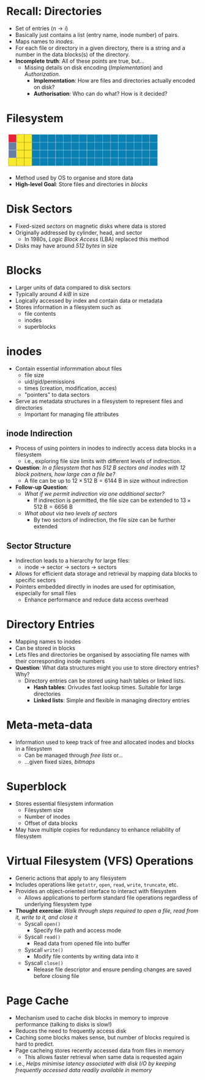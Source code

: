 # Recall: Directories
- Set of entries $(n \to i)$
- Basically just contains a list (entry name, inode number) of pairs.
- Maps names to *inodes*.
- For each file or directory in a given directory, there is a string and a number in the data blocks(s) of the directory.
- **Incomplete truth**: All of these points are true, but...
	- Missing details on disk encoding (*Implementation*) and *Authorization*.
		- **Implementation**: How are files and directories actually encoded on disk?
		- **Authorisation**: Who can do what? How is it decided?

# Filesystem
<img src="_resources/2fd8cefdf1ab4751988b024adbe9f336.png" width="400"/>

- Method used by OS to organise and store data
- **High-level Goal**: Store files and directories in *blocks*

# Disk Sectors
- Fixed-sized *sectors* on magnetic disks where data is stored
- Originally addressed by cylinder, head, and sector
	- In 1980s, *Logic Block Access* (LBA) replaced this method
- Disks may have around *512 bytes* in size

# Blocks
- Larger units of data compared to disk sectors
- Typically around *4 kiB* in size
- Logically accessed by index and contain data or metadata
- Stores information in a filesystem such as
	- file contents
	- inodes
	- superblocks

# inodes
- Contain essential informmation about files
	- file size
	- uid/gid/permissions
	- times (creation, modification, acces)
	- "pointers" to data sectors
- Serve as metadata structures in a filesystem to represent files and directories
	- Important for managing file attributes

## inode Indirection
- Process of using pointers in inodes to indirectly access data blocks in a filesystem
	- i.e., exploring file size limits with different levels of indirection.
- **Question**: *In a filesystem that has 512 B sectors and inodes with 12 block poitners, how large can a file be?*
	- A file can be up to $12 \times 512 \text{ B} = 6144 \text{ B}$ in size without indirection
- **Follow-up Question**:
	- *What if we permit indirection via one additional sector?*
		- If indirection is permitted, the file size can be extended to $13 \times 512 \text{ B} = 6656 \text{ B}$
	- *What about via two levels of sectors*
		- By two sectors of indirection, the file size can be further extended

## Sector Structure
- Indirection leads to a hierarchy for large files:
	- inode $\to$ sector $\to$ sectors $\to$ sectors
- Allows for efficient data storage and retrieval by mapping data blocks to specific sectors
- Pointers embedded directly in inodes are used for optimisation, especially for small files
	- Enhance performance and reduce data access overhead

# Directory Entries
- Mapping names to inodes
- Can be stored in blocks
- Lets files and directories be organised by associating file names with their corresponding inode numbers
- **Question**: What data structures might you use to store directory entries? Why?
	- Directory entries can be stored using hash tables or linked lists.
		- **Hash tables**: Orivudes fast lookup times. Suitable for large directories
		- **Linked lists**: Simple and flexible in managing directory entries

# Meta-meta-data
- Information used to keep track of free and allocated inodes and blocks in a filesystem
	- Can be managed through *free lists* or...
	- ...given fixed sizes, *bitmaps*

# Superblock
- Stores essential filesystem information
	- Filesystem size
	- Number of inodes
	- Offset of data blocks
- May have multiple copies for redundancy to enhance reliability of filesystem

# Virtual Filesystem (VFS) Operations
- Generic actions that apply to any filesystem
- Includes operations like `getattr`, `open`, `read`, `write`, `truncate`, etc.
- Provides an object-oriented interface to interact with filesystem
	- Allows applications to perform standard file operations regardless of underlying filesystem type
- **Thought exercise**: *Walk through steps required to open a file, read from it, write to it, and close it*
	- Syscall `open()`
		- Specify file path and access mode
	- Syscall `read()`
		- Read data from opened file into buffer
	- Syscall `write()`
		- Modify file contents by writing data into it
	- Syscall `close()`
		- Release file descriptor and ensure pending changes are saved before closing file

# Page Cache
- Mechanism used to cache disk blocks in memory to improve performance (talking to disks is slow!)
- Reduces the need to frequently access disk
- Caching some blocks makes sense, but number of blocks required is hard to predict.
- Page cacheing stores recently accessed data from files in memory
	- This allows faster retrieval when same data is requested again
- i.e., *Helps minimise latency associated with disk I/O by keeping frequently accessed data readily available in memory*